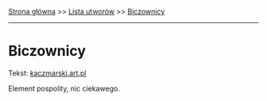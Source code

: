[Strona główna](../index.md) >> [Lista utworów](../list.md) >> [Biczownicy](76.md)

---

# Biczownicy

Tekst: [kaczmarski.art.pl](https://www.kaczmarski.art.pl/tworczosc/wiersze/biczownicy/)

Element pospolity, nic ciekawego.